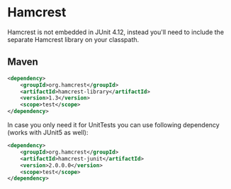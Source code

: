# Hamcrest

Hamcrest is not embedded in JUnit 4.12, instead you'll need to include the separate Hamcrest library on your classpath.

## Maven

```xml
<dependency>
    <groupId>org.hamcrest</groupId>
    <artifactId>hamcrest-library</artifactId>
    <version>1.3</version>
    <scope>test</scope>
</dependency> 
```

In case you only need it for UnitTests you can use following dependency (works with JUnit5 as well):

```xml
<dependency>
    <groupId>org.hamcrest</groupId>
    <artifactId>hamcrest-junit</artifactId>
    <version>2.0.0.0</version>
    <scope>test</scope>
</dependency>
```
